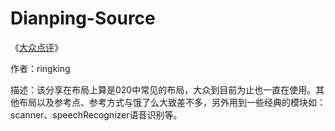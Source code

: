 # Dianping-Source

《[大众点评](http://community.apicloud.com/bbs/forum.php?mod=viewthread&tid=580&extra=page%3D1)》

作者：ringking

描述：该分享在布局上算是020中常见的布局，大众到目前为止也一直在使用。其他布局以及参考点、参考方式与饿了么大致差不多，另外用到一些经典的模块如：scanner、speechRecognizer语音识别等。
